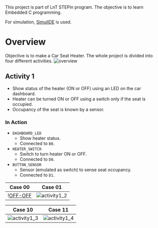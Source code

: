 This project is part of LnT STEPin program. The objective is to learn Embedded C programming.

For simulation, [SimulIDE](https://github.com/riuandg5/lnt-emb-c-activities/blob/master/images/overview.png?raw=true) is used.

# Overview
Objective is to make a Car Seat Heater. The whole project is divided into four different activities.
![overview](https://user-images.githubusercontent.com/86160630/126757412-35739259-3b69-46ac-a710-41c532277fce.png)

## Activity 1
* Show status of the heater (ON or OFF) using an LED on the car dashboard.
* Heater can be turned ON or OFF using a switch only if the seat is occupied.
* Occupancy of the seat is known by a sensor.

### In Action
* `DASHBOARD_LED`
    * Show heater status.
    * Connected to `B0`.
* `HEATER_SWITCH`
    * Switch to turn heater ON or OFF.
    * Connected to `D0`.
* `BUTTON_SENSOR`
    * Sensor (emulated as switch) to sense seat occupancy.
    * Connected to `D1`.

| Case 00                            | Case 01                            |
|------------------------------------|------------------------------------|
| \![OFF-OFF](https://user-images.githubusercontent.com/86160630/126874716-8bbcc633-257f-49e7-b9c0-8539969d58d2.png) | ![activity1_2](https://user-images.githubusercontent.com/86160630/126757655-7cd6781f-0b19-4737-831a-87a1064c9bee.png) |

| Case 10                            | Case 11                            |
|------------------------------------|------------------------------------|
| ![activity1_3](https://user-images.githubusercontent.com/86160630/126757820-7918a187-6b4d-4bb3-8045-90adf9520a95.png) | ![activity1_4](https://user-images.githubusercontent.com/86160630/126758040-96eecf56-1691-4d0b-982c-31871e5319a9.png) |

